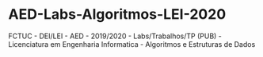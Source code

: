 # AED-Labs-Algoritmos-LEI-2020
FCTUC - DEI/LEI - AED - 2019/2020 - Labs/Trabalhos/TP (PUB) - Licenciatura em Engenharia Informatica - Algoritmos e Estruturas de Dados
